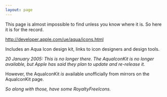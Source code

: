 ```yaml
---
layout: page
---
```


This page is almost impossible to find unless you know where it is. So here it is for the record.

http://developer.apple.com/ue/aqua/icons.html

Includes an Aqua Icon design kit, links to icon designers and design tools.

*20 January 2005: This is no longer there. The AquaIconKit is no longer available, but Apple has said they plan to update and re-release it.*

However, the AquaIconKit *is* available unofficially from mirrors on the AquaIconKit page.

*So along with those, have some RoyaltyFreeIcons.*
